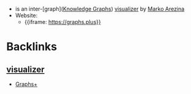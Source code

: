 - is an inter-[graph]([Knowledge Graphs](<Knowledge Graphs.md>)) [visualizer](<visualizer.md>) by [Marko Arezina](<Marko Arezina.md>)
- Website:
    - {{iframe: https://graphs.plus}}

# Backlinks
## [visualizer](<visualizer.md>)
- [Graphs+](<Graphs+.md>)

